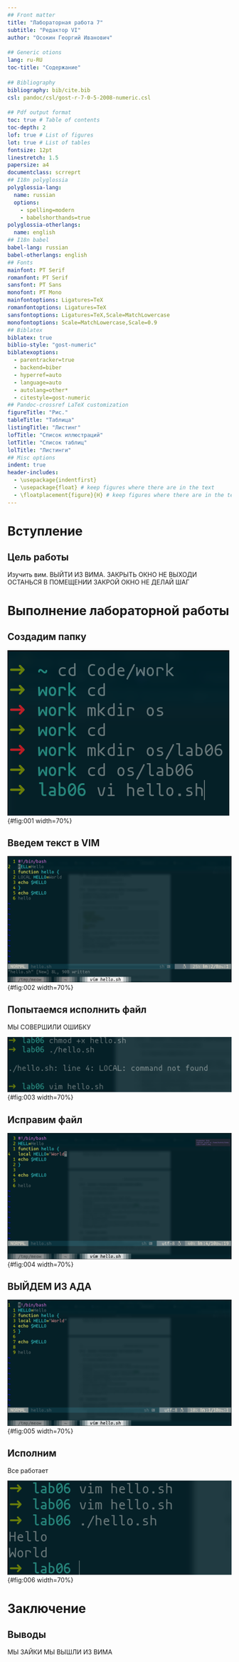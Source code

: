 ```yaml
---
## Front matter
title: "Лабораторная работа 7"
subtitle: "Редактор VI"
author: "Осокин Георгий Иванович"

## Generic otions
lang: ru-RU
toc-title: "Содержание"

## Bibliography
bibliography: bib/cite.bib
csl: pandoc/csl/gost-r-7-0-5-2008-numeric.csl

## Pdf output format
toc: true # Table of contents
toc-depth: 2
lof: true # List of figures
lot: true # List of tables
fontsize: 12pt
linestretch: 1.5
papersize: a4
documentclass: scrreprt
## I18n polyglossia
polyglossia-lang:
  name: russian
  options:
	- spelling=modern
	- babelshorthands=true
polyglossia-otherlangs:
  name: english
## I18n babel
babel-lang: russian
babel-otherlangs: english
## Fonts
mainfont: PT Serif
romanfont: PT Serif
sansfont: PT Sans
monofont: PT Mono
mainfontoptions: Ligatures=TeX
romanfontoptions: Ligatures=TeX
sansfontoptions: Ligatures=TeX,Scale=MatchLowercase
monofontoptions: Scale=MatchLowercase,Scale=0.9
## Biblatex
biblatex: true
biblio-style: "gost-numeric"
biblatexoptions:
  - parentracker=true
  - backend=biber
  - hyperref=auto
  - language=auto
  - autolang=other*
  - citestyle=gost-numeric
## Pandoc-crossref LaTeX customization
figureTitle: "Рис."
tableTitle: "Таблица"
listingTitle: "Листинг"
lofTitle: "Список иллюстраций"
lotTitle: "Список таблиц"
lolTitle: "Листинги"
## Misc options
indent: true
header-includes:
  - \usepackage{indentfirst}
  - \usepackage{float} # keep figures where there are in the text
  - \floatplacement{figure}{H} # keep figures where there are in the text
---
```


# Вступление

## Цель работы

Изучить вим. ВЫЙТИ ИЗ ВИМА. ЗАКРЫТЬ ОКНО НЕ ВЫХОДИ ОСТАНЬСЯ В ПОМЕЩЕНИИ ЗАКРОЙ ОКНО НЕ ДЕЛАЙ ШАГ

# Выполнение лабораторной работы

## Создадим папку

![ПАПКА ТВОЙ](image/1.png){#fig:001 width=70%}

## Введем текст в VIM 

![VIM](image/2.png){#fig:002 width=70%}

## Попытаемся исполнить файл

МЫ СОВЕРШИЛИ ОШИБКУ

![CHMO](image/3.png){#fig:003 width=70%}

## Исправим файл

![ИСПРАВЛЕНИЕ ОШИБОК СВОЕГО ТЕМНОГО ПРОШЛОГО](image/4.png){#fig:004 width=70%}

## ВЫЙДЕМ ИЗ АДА 

![Изменим Hell на HELLO](image/5.png){#fig:005 width=70%}

## Исполним

Все работает

![Исполним](image/6.png){#fig:006 width=70%}

# Заключение

## Выводы

МЫ ЗАЙКИ МЫ ВЫШЛИ ИЗ ВИМА
